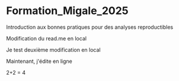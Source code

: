 # Formation_Migale_2025
Introduction aux bonnes pratiques pour des analyses reproductibles

Modification du read.me en local

Je test deuxième modification en local

Maintenant, j'édite en ligne

2+2 = 4
